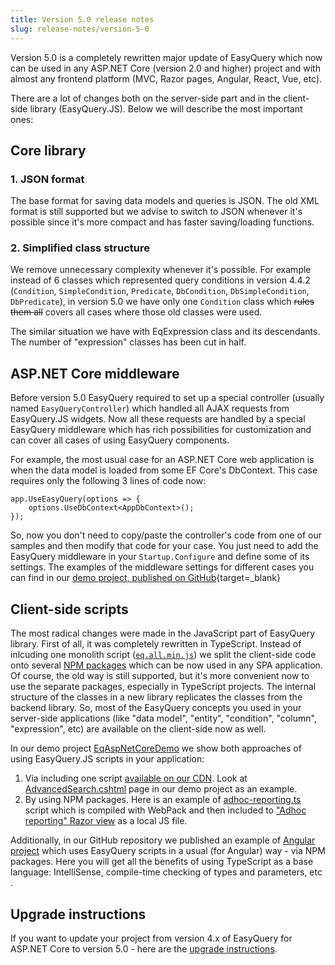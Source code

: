 ```yaml
---
title: Version 5.0 release notes
slug: release-notes/version-5-0
---
```



Version 5.0 is a completely rewritten major update of EasyQuery which now can be used in any ASP.NET Core (version 2.0 and higher) project and with almost any frontend platform (MVC, Razor pages, Angular, React, Vue, etc).

There are a lot of changes both on the server-side part and in the client-side library (EasyQuery.JS). Below we will describe the most important ones:

## Core library

### 1. JSON format
The base format for saving data models and queries is JSON. The old XML format is still supported but we advise to switch to JSON whenever it's possible since it's more compact and has faster saving/loading functions.

### 2. Simplified class structure
We remove unnecessary complexity whenever it's possible. For example instead of 6 classes which represented query conditions in version 4.4.2 (`Condition`, `SimpleCondition`, `Predicate`, `DbCondition`, `DbSimpleCondition`, `DbPredicate`), in version 5.0 we have only one `Condition` class which ~~rules them all~~ covers all cases where those old classes were used.

The similar situation we have with EqExpression class and its descendants. The number of "expression" classes has been cut in half.

## ASP.NET Core middleware
Before version 5.0 EasyQuery required to set up a special controller (usually named `EasyQueryController`) which handled all AJAX requests from EasyQuery.JS widgets. 
Now all these requests are handled by a special EasyQuery middleware which has rich possibilities for customization and can cover all cases of using EasyQuery components.

For example, the most usual case for an ASP.NET Core web application is when the data model is loaded from some EF Core's DbContext. This case requires only the following 3 lines of code now:

```
app.UseEasyQuery(options => {
    options.UseDbContext<AppDbContext>();
});
```

So, now you don't need to copy/paste the controller's code from one of our samples and then modify that code for your case. You just need to add the EasyQuery middleware in your `Startup.Configure` and define some of its settings. The examples of the middleware settings for different cases you can find in our [demo project, published on GitHub](https://github.com/easyquery/AspNetCoreSamples/tree/master/EqAspNetCoreDemo/Startup.cs){target=_blank}



## Client-side scripts
The most radical changes were made in the JavaScript part of EasyQuery library. First of all, it was completely rewritten in TypeScript. 
Instead of inlcuding one monolith script ([`eq.all.min.js`](https://cdn.korzh.com/eq/5.0.0/eq.all.min.js)) we split the client-side code onto several [NPM packages](https://www.npmjs.com/org/easyquery) which can be now used in any SPA application. Of course, the old way is still supported, but it's more convenient now to use the separate packages, especially in TypeScript projects.
The internal structure of the classes in a new library replicates the classes from the backend library. So, most of the EasyQuery concepts you used in your server-side applications (like "data model", "entity", "condition", "column", "expression", etc) are available on the client-side now as well. 

In our demo project [EqAspNetCoreDemo](https://github.com/easyquery/AspNetCoreSamples/tree/master/EqAspNetCoreDemo) we show both approaches of using EasyQuery.JS scripts in your application:
1. Via including one script [available on our CDN](https://cdn.korzh.com/eq/5.0.0/eq.all.min.js). Look at [AdvancedSearch.cshtml](https://github.com/easyquery/AspNetCoreSamples/tree/master/EqAspNetCoreDemo/Pages/AdvancedSearch.cshtml) page in our demo project as an example.
2. By using NPM packages. Here is an example of [adhoc-reporting.ts](https://github.com/easyquery/AspNetCoreSamples/tree/master/EqAspNetCoreDemo/ts/adhoc-reporting.ts) script which is compiled with WebPack and then included to ["Adhoc reporting" Razor view](https://github.com/easyquery/AspNetCoreSamples/tree/master/EqAspNetCoreDemo/Views/Home/AdhocReporting.cshtml) as a local JS file. 

Additionally, in our GitHub repository we published an example of [Angular project](https://github.com/easyquery/AspNetCoreSamples/tree/master/EqAngularDemo) which uses EasyQuery scripts in a usual (for Angular) way - via NPM packages. Here you will get all the benefits of using TypeScript as a base language: IntelliSense, compile-time checking of types and parameters, etc .
	

## Upgrade instructions
If you want to update your project from version 4.x of EasyQuery for ASP.NET Core to version 5.0 - here are the [upgrade instructions](//$aid/eqdn-392015dbujj7).